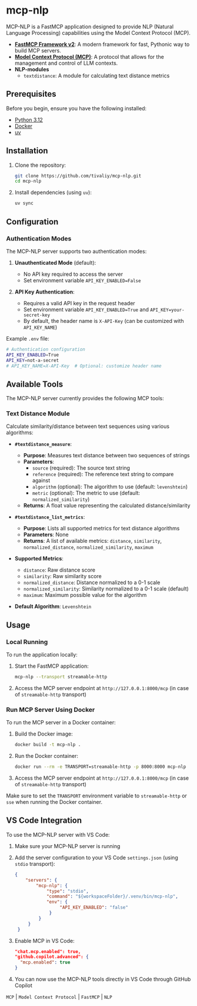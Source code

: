# mcp-nlp

MCP-NLP is a FastMCP application designed to provide NLP (Natural Language Processing) capabilities using the Model Context Protocol (MCP).

- **[FastMCP Framework v2](https://github.com/jlowin/fastmcp)**: A modern framework for fast, Pythonic way to build MCP servers.
- **[Model Context Protocol (MCP)](https://modelcontextprotocol.io/introduction)**: A protocol that allows for the management and control of LLM contexts.
- **NLP-modules**
  - `textdistance`: A module for calculating text distance metrics

## Prerequisites

Before you begin, ensure you have the following installed:

- [Python 3.12](https://www.python.org/downloads/)
- [Docker](https://www.docker.com/get-started)
- [uv](https://docs.astral.sh/uv/getting-started/installation/)

## Installation

1. Clone the repository:

   ```bash
   git clone https://github.com/tivaliy/mcp-nlp.git
   cd mcp-nlp
   ```

1. Install dependencies (using `uv`):

   ```bash
   uv sync
   ```

## Configuration

### Authentication Modes

The MCP-NLP server supports two authentication modes:

1. **Unauthenticated Mode** (default):

   - No API key required to access the server
   - Set environment variable `API_KEY_ENABLED=False`

1. **API Key Authentication**:

   - Requires a valid API key in the request header
   - Set environment variable `API_KEY_ENABLED=True` and `API_KEY=your-secret-key`
   - By default, the header name is `X-API-Key` (can be customized with `API_KEY_NAME`)

Example `.env` file:

```bash
# Authentication configuration
API_KEY_ENABLED=True
API_KEY=not-a-secret
# API_KEY_NAME=X-API-Key  # Optional: customize header name
```

## Available Tools

The MCP-NLP server currently provides the following MCP tools:

### Text Distance Module

Calculate similarity/distance between text sequences using various algorithms:

- **`#textdistance_measure`**:

  - **Purpose**: Measures text distance between two sequences of strings
  - **Parameters**:
    - `source` (required): The source text string
    - `reference` (required): The reference text string to compare against
    - `algorithm` (optional): The algorithm to use (default: `levenshtein`)
    - `metric` (optional): The metric to use (default: `normalized_similarity`)
  - **Returns**: A float value representing the calculated distance/similarity

- **`#textdistance_list_metrics`**:

  - **Purpose**: Lists all supported metrics for text distance algorithms
  - **Parameters**: None
  - **Returns**: A list of available metrics: `distance`, `similarity`, `normalized_distance`, `normalized_similarity`, `maximum`

- **Supported Metrics**:

  - `distance`: Raw distance score
  - `similarity`: Raw similarity score
  - `normalized_distance`: Distance normalized to a 0-1 scale
  - `normalized_similarity`: Similarity normalized to a 0-1 scale (default)
  - `maximum`: Maximum possible value for the algorithm

- **Default Algorithm**: `Levenshtein`

## Usage

### Local Running

To run the application locally:

1. Start the FastMCP application:

   ```bash
   mcp-nlp --transport streamable-http
   ```

1. Access the MCP server endpoint at `http://127.0.0.1:8000/mcp` (in case of `streamable-http` transport)

### Run MCP Server Using Docker

To run the MCP server in a Docker container:

1. Build the Docker image:

   ```bash
   docker build -t mcp-nlp .
   ```

1. Run the Docker container:

   ```bash
   docker run --rm -e TRANSPORT=streamable-http -p 8000:8000 mcp-nlp
   ```

1. Access the MCP server endpoint at `http://127.0.0.1:8000/mcp` (in case of `streamable-http` transport)

Make sure to set the `TRANSPORT` environment variable to `streamable-http` or `sse` when running the Docker container.

## VS Code Integration

To use the MCP-NLP server with VS Code:

1. Make sure your MCP-NLP server is running

1. Add the server configuration to your VS Code `settings.json` (using `stdio` transport):

   ```json
   {
       "servers": {
           "mcp-nlp": {
               "type": "stdio",
               "command": "${workspaceFolder}/.venv/bin/mcp-nlp",
               "env": {
                    "API_KEY_ENABLED": "false"
                }
            }
        }
    }
   ```

1. Enable MCP in VS Code:

   ```json
   "chat.mcp.enabled": true,
   "github.copilot.advanced": {
     "mcp.enabled": true
   }
   ```

1. You can now use the MCP-NLP tools directly in VS Code through GitHub Copilot

`MCP` | `Model Context Protocol` | `FastMCP` | `NLP`
